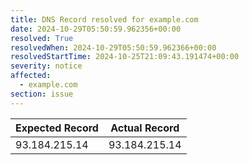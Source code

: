 ```yaml
---
title: DNS Record resolved for example.com
date: 2024-10-29T05:50:59.962356+00:00
resolved: True
resolvedWhen: 2024-10-29T05:50:59.962366+00:00
resolvedStartTime: 2024-10-25T21:09:43.191474+00:00
severity: notice
affected:
  - example.com
section: issue
---
```


| Expected Record  | Actual Record  |
|------------------|----------------|
| 93.184.215.14 | 93.184.215.14 |
